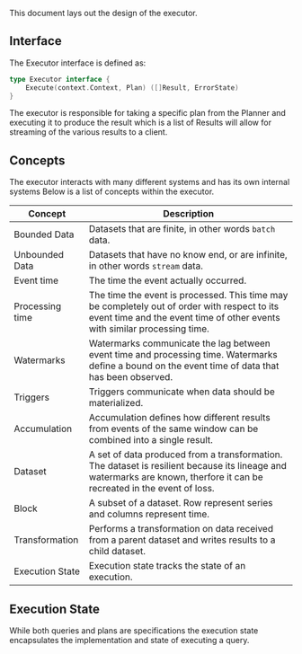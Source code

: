 









This document lays out the design of the executor.

## Interface

The Executor interface is defined as:

```go
type Executor interface {
    Execute(context.Context, Plan) ([]Result, ErrorState)
}
```

The executor is responsible for taking a specific plan from the Planner and executing it to produce the result which is a list of Results will allow for streaming of the various results to a client.

##  Concepts

The executor interacts with many different systems and has its own internal systems
Below is a list of concepts within the executor.

| Concept         | Description                                                                                                                                                               |
| -------         | -----------                                                                                                                                                               |
| Bounded Data    | Datasets that are finite, in other words `batch` data.                                                                                                                    |
| Unbounded Data  | Datasets that have no know end, or are infinite, in other words `stream` data.                                                                                            |
| Event time      | The time the event actually occurred.                                                                                                                                     |
| Processing time | The time the event is processed. This time may be completely out of order with respect to its event time and the event time of other events with similar processing time. |
| Watermarks      | Watermarks communicate the lag between event time and processing time. Watermarks define a bound on the event time of data that has been observed.                        |
| Triggers        | Triggers communicate when data should be materialized.                                                                                                                    |
| Accumulation    | Accumulation defines how different results from events of the same window can be combined into a single result.                                                           |
| Dataset         | A set of data produced from a transformation. The dataset is resilient because its lineage and watermarks are known, therfore it can be recreated in the event of loss.   |
| Block           | A subset of a dataset. Row represent series and columns represent time.                                                                                                   |
| Transformation  | Performs a transformation on data received from a parent dataset and writes results to a child dataset.                                                                   |
| Execution State | Execution state tracks the state of an execution.                                                                                                                         |

## Execution State

While both queries and plans are specifications the execution state encapsulates the implementation and state of executing a query.
